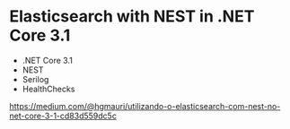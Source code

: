 # Elasticsearch with NEST in .NET Core 3.1

- .NET Core 3.1
- NEST
- Serilog
- HealthChecks

https://medium.com/@hgmauri/utilizando-o-elasticsearch-com-nest-no-net-core-3-1-cd83d559dc5c
